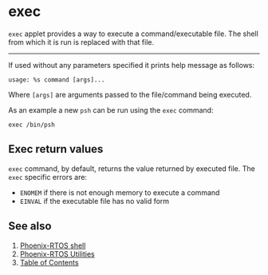 # exec

`exec` applet provides a way to execute a command/executable file. The shell from which it is run is replaced with that
file.

---

If used without any parameters specified it prints help message as follows:

```console
usage: %s command [args]...
```

Where `[args]` are arguments passed to the file/command being executed.

As an example a new `psh` can be run using the `exec` command:

```console
exec /bin/psh
```

## Exec return values

`exec` command, by default, returns the value returned by executed file. The `exec` specific errors are:

- `ENOMEM` if there is not enough memory to execute a command
- `EINVAL` if the executable file has no valid form

## See also

1. [Phoenix-RTOS shell](../psh.md)
2. [Phoenix-RTOS Utilities](../../utils.md)
3. [Table of Contents](../../../README.md)
